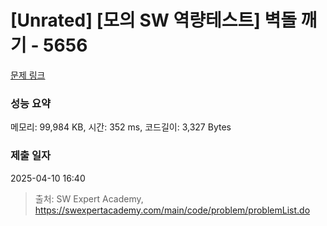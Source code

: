 # [Unrated] [모의 SW 역량테스트] 벽돌 깨기 - 5656 

[문제 링크](https://swexpertacademy.com/main/code/problem/problemDetail.do?contestProbId=AWXRQm6qfL0DFAUo) 

### 성능 요약

메모리: 99,984 KB, 시간: 352 ms, 코드길이: 3,327 Bytes

### 제출 일자

2025-04-10 16:40



> 출처: SW Expert Academy, https://swexpertacademy.com/main/code/problem/problemList.do